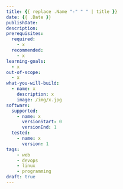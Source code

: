 ```yaml
---
title: {{ replace .Name "-" " " | title }}
date: {{ .Date }}
publishDate:
description:
prerequisites:
  required:
    - x
  recommended:
    - x
learning-goals:
  - x
out-of-scope:
  - x
what-you-will-build:
  - name: x
    description: x
    image: /img/x.jpg
software:
  supported:
    - name: x
      versionStart: 0
      versionEnd: 1
  tested:
    - name: x
      version: 1
tags:
    - web
    - devops
    - linux
    - programming
draft: true
---
```

